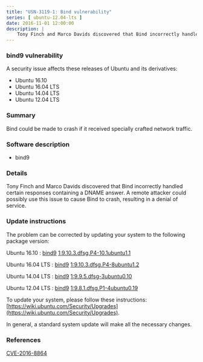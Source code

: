 ```yaml
---
title: "USN-3119-1: Bind vulnerability"
series: [ ubuntu-12.04-lts ]
date: 2016-11-01 12:00:00
description: |
    Tony Finch and Marco Davids discovered that Bind incorrectly handled certain responses containing a DNAME answer. A remote attacker could possibly use this issue to cause Bind to crash, resulting in a denial of service. 
--- 
```

 
### bind9 vulnerability

A security issue affects these releases of Ubuntu and its derivatives:

* Ubuntu 16.10
* Ubuntu 16.04 LTS
* Ubuntu 14.04 LTS
* Ubuntu 12.04 LTS

### Summary

Bind could be made to crash if it received specially crafted network traffic.

### Software description

* bind9 

### Details

Tony Finch and Marco Davids discovered that Bind incorrectly handled certain responses containing a DNAME answer. A remote attacker could possibly use this issue to cause Bind to crash, resulting in a denial of service. 

### Update instructions

The problem can be corrected by updating your system to the following package version:

Ubuntu 16.10
 : [bind9](https://launchpad.net/ubuntu/+source/bind9) <span> [1:9.10.3.dfsg.P4-10.1ubuntu1.1](https://launchpad.net/ubuntu/+source/bind9/1:9.10.3.dfsg.P4-10.1ubuntu1.1) </span> 

Ubuntu 16.04 LTS
 : [bind9](https://launchpad.net/ubuntu/+source/bind9) <span> [1:9.10.3.dfsg.P4-8ubuntu1.2](https://launchpad.net/ubuntu/+source/bind9/1:9.10.3.dfsg.P4-8ubuntu1.2) </span> 

Ubuntu 14.04 LTS
 : [bind9](https://launchpad.net/ubuntu/+source/bind9) <span> [1:9.9.5.dfsg-3ubuntu0.10](https://launchpad.net/ubuntu/+source/bind9/1:9.9.5.dfsg-3ubuntu0.10) </span> 

Ubuntu 12.04 LTS
 : [bind9](https://launchpad.net/ubuntu/+source/bind9) <span> [1:9.8.1.dfsg.P1-4ubuntu0.19](https://launchpad.net/ubuntu/+source/bind9/1:9.8.1.dfsg.P1-4ubuntu0.19) </span> 

To update your system, please follow these instructions: [https://wiki.ubuntu.com/Security/Upgrades](https://wiki.ubuntu.com/Security/Upgrades).

In general, a standard system update will make all the necessary changes. 

### References

 [CVE-2016-8864](http://people.ubuntu.com/~ubuntu-security/cve/CVE-2016-8864)
 
